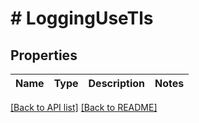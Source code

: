 # # LoggingUseTls

## Properties

Name | Type | Description | Notes
------------ | ------------- | ------------- | -------------

[[Back to API list]](../../README.md#endpoints) [[Back to README]](../../README.md)
